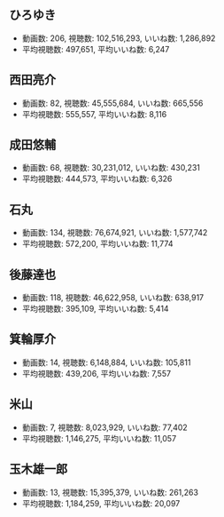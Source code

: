 ## ひろゆき

-   動画数: 206, 視聴数: 102,516,293, いいね数: 1,286,892
-   平均視聴数: 497,651, 平均いいね数: 6,247

## 西田亮介

-   動画数: 82, 視聴数: 45,555,684, いいね数: 665,556
-   平均視聴数: 555,557, 平均いいね数: 8,116

## 成田悠輔

-   動画数: 68, 視聴数: 30,231,012, いいね数: 430,231
-   平均視聴数: 444,573, 平均いいね数: 6,326

## 石丸

-   動画数: 134, 視聴数: 76,674,921, いいね数: 1,577,742
-   平均視聴数: 572,200, 平均いいね数: 11,774

## 後藤達也

-   動画数: 118, 視聴数: 46,622,958, いいね数: 638,917
-   平均視聴数: 395,109, 平均いいね数: 5,414

## 箕輪厚介

-   動画数: 14, 視聴数: 6,148,884, いいね数: 105,811
-   平均視聴数: 439,206, 平均いいね数: 7,557

## 米山

-   動画数: 7, 視聴数: 8,023,929, いいね数: 77,402
-   平均視聴数: 1,146,275, 平均いいね数: 11,057

## 玉木雄一郎

-   動画数: 13, 視聴数: 15,395,379, いいね数: 261,263
-   平均視聴数: 1,184,259, 平均いいね数: 20,097
